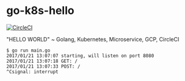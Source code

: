 # go-k8s-hello

[![CircleCI](https://circleci.com/gh/alexharveyeu/go-k8s-hello.svg?style=svg)](https://circleci.com/gh/alexharveyeu/go-k8s-hello)

"HELLO WORLD" ~ Golang, Kubernetes, Microservice, GCP, CircleCI

```
$ go run main.go 
2017/01/21 13:07:07 starting, will listen on port 8080
2017/01/21 13:07:18 GET: /
2017/01/21 13:07:33 POST: /
^Csignal: interrupt
```